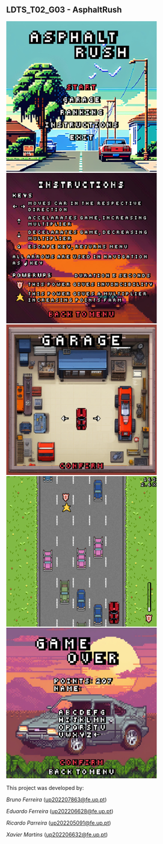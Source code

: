 ## LDTS_T02_G03 - AsphaltRush



![Main Menu Image](docs/images/MainMenu.png)
![Instructions Image](docs/images/Instructions.png)
![Garage Image](docs/images/Garage.png)
![PowerUp Image](docs/images/Powerups.png)
![GameOver Image](docs/images/GameOver.png)




This project was developed by:

*Bruno Ferreira* (up202207863@fe.up.pt)

*Eduardo Ferreira* (up202206628@fe.up.pt)

*Ricardo Parreira* (up202205091@fe.up.pt)

*Xavier Martins* (up202206632@fe.up.pt)

